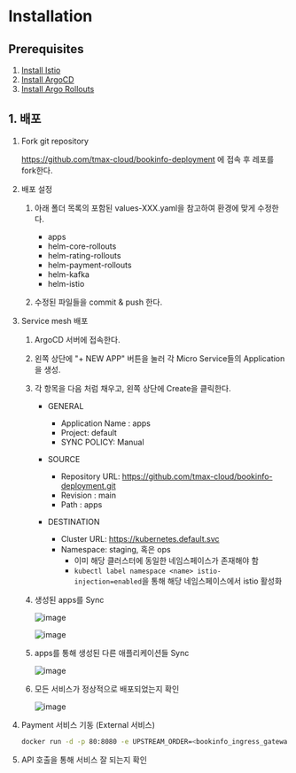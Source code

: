 # Installation

## Prerequisites
1. [Install Istio](https://github.com/tmax-cloud/install-istio)
2. [Install ArgoCD](https://github.com/tmax-cloud/install-argocd)
3. [Install Argo Rollouts](https://github.com/tmax-cloud/install-argo-rollouts)

## 1. 배포

1. Fork git repository 

   https://github.com/tmax-cloud/bookinfo-deployment 에 접속 후 레포를 fork한다.

2. 배포 설정

    1. 아래 폴더 목록의 포함된 values-XXX.yaml을 참고하여 환경에 맞게 수정한다.

       * apps
       * helm-core-rollouts
       * helm-rating-rollouts
       * helm-payment-rollouts
       * helm-kafka
       * helm-istio

    2. 수정된 파일들을 commit & push 한다.

3. Service mesh 배포
   1. ArgoCD 서버에 접속한다.
   2. 왼쪽 상단에 "+ NEW APP" 버튼을 눌러 각 Micro Service들의 Application을 생성.
   3. 각 항목을 다음 처럼 채우고, 왼쪽 상단에 Create을 클릭한다.
   
       * GENERAL
           * Application Name : apps
           * Project: default
           * SYNC POLICY: Manual
    
       * SOURCE
           * Repository URL: https://github.com/tmax-cloud/bookinfo-deployment.git
           * Revision : main
           * Path : apps
    
       * DESTINATION
           * Cluster URL: https://kubernetes.default.svc
           * Namespace: staging, 혹은 ops
               * 이미 해당 클러스터에 동일한 네임스페이스가 존재해야 함
               * `kubectl label namespace <name> istio-injection=enabled`을 통해 해당 네임스페이스에서 istio 활성화

   4. 생성된 apps를 Sync
   
      ![image](https://github.com/tmax-cloud/bookinfo-deployment/blob/main/img/1.png)
   
      ![image](https://github.com/tmax-cloud/bookinfo-deployment/blob/main/img/2.png)
   
   5. apps를 통해 생성된 다른 애플리케이션들 Sync
   
      ![image](https://github.com/tmax-cloud/bookinfo-deployment/blob/main/img/3.png)
                                                
   6. 모든 서비스가 정상적으로 배포되었는지 확인
   
      ![image](https://github.com/tmax-cloud/bookinfo-deployment/blob/main/img/4.png)

4. Payment 서비스 기동 (External 서비스)

    ```bash
    docker run -d -p 80:8080 -e UPSTREAM_ORDER=<bookinfo_ingress_gateway_url> tmaxcloudck/bookinfo-payment
    ```
   
5. API 호출을 통해 서비스 잘 되는지 확인
